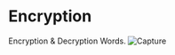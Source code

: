 # Encryption
Encryption &amp; Decryption Words.
![Capture](https://github.com/Bicho45/Encryption/assets/80117331/f5a976e2-5619-4a5b-96c9-926cfceee5c4)
